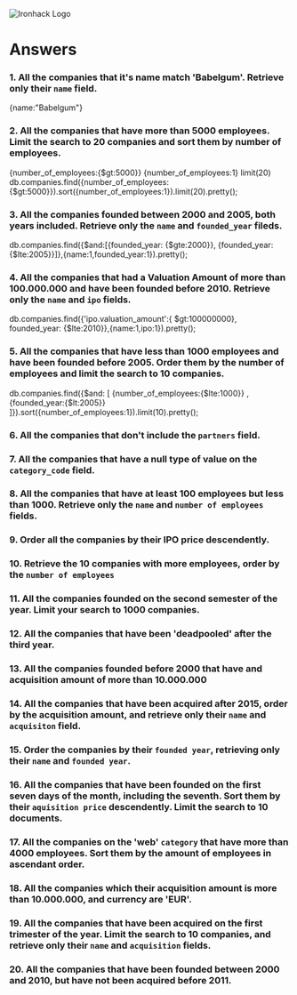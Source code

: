 ![Ironhack Logo](https://i.imgur.com/1QgrNNw.png)

# Answers

### 1. All the companies that it's name match 'Babelgum'. Retrieve only their `name` field.
{name:"Babelgum"}
<!-- Your Code Goes Here -->

### 2. All the companies that have more than 5000 employees. Limit the search to 20 companies and sort them by **number of employees**.
{number_of_employees:{$gt:5000}}
{number_of_employees:1}
limit(20)
db.companies.find({number_of_employees:{$gt:5000}}).sort({number_of_employees:1}).limit(20).pretty();

<!-- Your Code Goes Here -->

### 3. All the companies founded between 2000 and 2005, both years included. Retrieve only the `name` and `founded_year` fileds.

db.companies.find({$and:[{founded_year: {$gte:2000}}, {founded_year: {$lte:2005}}]},{name:1,founded_year:1}).pretty();


<!-- Your Code Goes Here -->

### 4. All the companies that had a Valuation Amount of more than 100.000.000 and have been founded before 2010. Retrieve only the `name` and `ipo` fields.
db.companies.find({'ipo.valuation_amount':{ $gt:100000000}, founded_year: {$lte:2010}},{name:1,ipo:1}).pretty();
<!-- Your Code Goes Here -->

### 5. All the companies that have less than 1000 employees and have been founded before 2005. Order them by the number of employees and limit the search to 10 companies.

<!-- Your Code Goes Here -->
db.companies.find({$and: [ {number_of_employees:{$lte:1000}} , {founded_year:{$lt:2005}} ]}).sort({number_of_employees:1}).limit(10).pretty();


### 6. All the companies that don't include the `partners` field.


<!-- Your Code Goes Here -->

### 7. All the companies that have a null type of value on the `category_code` field.

<!-- Your Code Goes Here -->

### 8. All the companies that have at least 100 employees but less than 1000. Retrieve only the `name` and `number of employees` fields.

<!-- Your Code Goes Here -->

### 9. Order all the companies by their IPO price descendently.

<!-- Your Code Goes Here -->

### 10. Retrieve the 10 companies with more employees, order by the `number of employees`

<!-- Your Code Goes Here -->

### 11. All the companies founded on the second semester of the year. Limit your search to 1000 companies.

<!-- Your Code Goes Here -->

### 12. All the companies that have been 'deadpooled' after the third year.

<!-- Your Code Goes Here -->

### 13. All the companies founded before 2000 that have and acquisition amount of more than 10.000.000

<!-- Your Code Goes Here -->

### 14. All the companies that have been acquired after 2015, order by the acquisition amount, and retrieve only their `name` and `acquisiton` field.

<!-- Your Code Goes Here -->

### 15. Order the companies by their `founded year`, retrieving only their `name` and `founded year`.

<!-- Your Code Goes Here -->

### 16. All the companies that have been founded on the first seven days of the month, including the seventh. Sort them by their `aquisition price` descendently. Limit the search to 10 documents.

<!-- Your Code Goes Here -->

### 17. All the companies on the 'web' `category` that have more than 4000 employees. Sort them by the amount of employees in ascendant order.

<!-- Your Code Goes Here -->

### 18. All the companies which their acquisition amount is more than 10.000.000, and currency are 'EUR'.

<!-- Your Code Goes Here -->

### 19. All the companies that have been acquired on the first trimester of the year. Limit the search to 10 companies, and retrieve only their `name` and `acquisition` fields.

<!-- Your Code Goes Here -->

### 20. All the companies that have been founded between 2000 and 2010, but have not been acquired before 2011.

<!-- Your Code Goes Here -->
